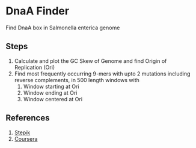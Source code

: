 # DnaA Finder
Find DnaA box in Salmonella enterica genome

## Steps
1. Calculate and plot the GC Skew of Genome and find Origin of Replication (Ori)
2. Find most frequently occurring 9-mers with upto 2 mutations including reverse complements, in 500 length windows with
    1. Window starting at Ori
    2. Window ending at Ori
    3. Window centered at Ori

## References
1. [Stepik](https://stepik.org)
2. [Coursera](https://www.coursera.org/learn/dna-analysis)
